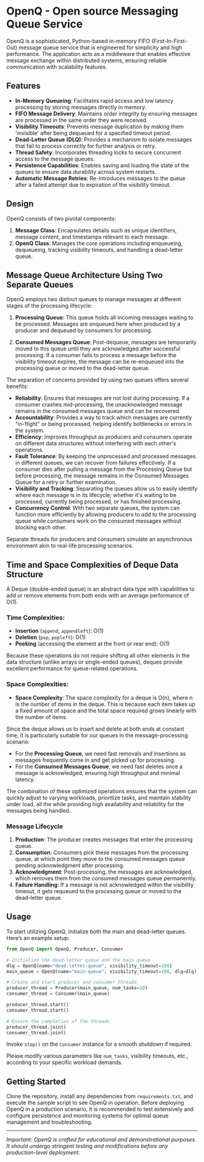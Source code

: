 # OpenQ - Open source Messaging Queue Service

OpenQ is a sophisticated, Python-based in-memory FIFO (First-In-First-Out) message queue service that is engineered for simplicity and high performance. The application acts as a middleware that enables effective message exchange within distributed systems, ensuring reliable communication with scalability features.

## Features

- **In-Memory Queueing**: Facilitates rapid access and low latency processing by storing messages directly in memory.
- **FIFO Message Delivery**: Maintains order integrity by ensuring messages are processed in the same order they were received.
- **Visibility Timeouts**: Prevents message duplication by making them 'invisible' after being dequeued for a specified timeout period.
- **Dead-Letter Queue (DLQ)**: Provides a mechanism to isolate messages that fail to process correctly for further analysis or retry.
- **Thread Safety**: Incorporates threading locks to secure concurrent access to the message queues.
- **Persistence Capabilities**: Enables saving and loading the state of the queues to ensure data durability across system restarts.
- **Automatic Message Retries**: Re-introduces messages to the queue after a failed attempt due to expiration of the visibility timeout.

## Design

OpenQ consists of two pivotal components:

1. **Message Class**: Encapsulates details such as unique identifiers, message content, and timestamps relevant to each message.
2. **OpenQ Class**: Manages the core operations including enqueueing, dequeueing, tracking visibility timeouts, and handling a dead-letter queue.

## Message Queue Architecture Using Two Separate Queues

OpenQ employs two distinct queues to manage messages at different stages of the processing lifecycle:

1. **Processing Queue**: This queue holds all incoming messages waiting to be processed. Messages are enqueued here when produced by a producer and dequeued by consumers for processing.

2. **Consumed Messages Queue**: Post-dequeue, messages are temporarily moved to this queue until they are acknowledged after successful processing. If a consumer fails to process a message before the visibility timeout expires, the message can be re-enqueued into the processing queue or moved to the dead-letter queue.

The separation of concerns provided by using two queues offers several benefits:

- **Reliability**: Ensures that messages are not lost during processing. If a consumer crashes mid-processing, the unacknowledged message remains in the consumed messages queue and can be recovered.
- **Accountability**: Provides a way to track which messages are currently "in-flight" or being processed, helping identify bottlenecks or errors in the system.
- **Efficiency**: Improves throughput as producers and consumers operate on different data structures without interfering with each other's operations.
- **Fault Tolerance**: By keeping the unprocessed and processed messages in different queues, we can recover from failures effectively. If a consumer dies after pulling a message from the Processing Queue but before processing, the message remains in the Consumed Messages Queue for a retry or further examination.
- **Visibility and Tracking**: Separating the queues allow us to easily identify where each message is in its lifecycle; whether it's waiting to be processed, currently being processed, or has finished processing.
- **Concurrency Control**: With two separate queues, the system can function more efficiently by allowing producers to add to the processing queue while consumers work on the consumed messages without blocking each other.

Separate threads for producers and consumers simulate an asynchronous environment akin to real-life processing scenarios.

## Time and Space Complexities of Deque Data Structure

A Deque (double-ended queue) is an abstract data type with capabilities to add or remove elements from both ends with an average performance of O(1).

### Time Complexities:
- **Insertion** (`append`, `appendleft`): O(1)
- **Deletion** (`pop`, `popleft`): O(1)
- **Peeking** (accessing the element at the front or rear end): O(1)

Because these operations do not require shifting all other elements in the data structure (unlike arrays or single-ended queues), deques provide excellent performance for queue-related operations.

### Space Complexities:
- **Space Complexity**: The space complexity for a deque is O(n), where n is the number of items in the deque. This is because each item takes up a fixed amount of space and the total space required grows linearly with the number of items.

Since the deque allows us to insert and delete at both ends at constant time, it is particularly suitable for our queues in the message-processing scenario:

- For the **Processing Queue**, we need fast removals and insertions as messages frequently come in and get picked up for processing.
- For the **Consumed Messages Queue**, we need fast deletes once a message is acknowledged, ensuring high throughput and minimal latency.

The combination of these optimized operations ensures that the system can quickly adjust to varying workloads, prioritize tasks, and maintain stability under load, all the while providing high availability and reliability for the messages being handled.


### Message Lifecycle

1. **Production**: The producer creates messages that enter the processing queue.
2. **Consumption**: Consumers pick these messages from the processing queue, at which point they move to the consumed messages queue pending acknowledgment after processing.
3. **Acknowledgment**: Post-processing, the messages are acknowledged, which removes them from the consumed messages queue permanently.
4. **Failure Handling**: If a message is not acknowledged within the visibility timeout, it gets requeued to the processing queue or moved to the dead-letter queue.

## Usage

To start utilizing OpenQ, initialize both the main and dead-letter queues. Here’s an example setup:

```python
from OpenQ import OpenQ, Producer, Consumer

# Initialize the dead-letter queue and the main queue
dlq = OpenQ(name="dead-letter-queue", visibility_timeout=100)
main_queue = OpenQ(name="main-queue", visibility_timeout=100, dlq=dlq)

# Create and start producer and consumer threads
producer_thread = Producer(main_queue, num_tasks=10)
consumer_thread = Consumer(main_queue)

producer_thread.start()
consumer_thread.start()

# Ensure the completion of the threads
producer_thread.join()
consumer_thread.join()
```

Invoke `stop()` on the `Consumer` instance for a smooth shutdown if required.

Please modify various parameters like `num_tasks`, visibility timeouts, etc., according to your specific workload demands.

## Getting Started

Clone the repository, install any dependencies from `requirements.txt`, and execute the sample script to see OpenQ in operation. Before deploying OpenQ in a production scenario, it is recommended to test extensively and configure persistence and monitoring systems for optimal queue management and troubleshooting.

---

*Important: OpenQ is crafted for educational and demonstrational purposes. It should undergo stringent testing and modifications before any production-level deployment.*
